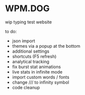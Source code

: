 ﻿# WPM.DOG

wip typing test website

to do: 

- json import 
- themes via a popup at the bottom 
- additional settings 
- shortcuts (F5 refresh) 
- analytical tracking
- fix burst stat animations 
- live stats in infinite mode 
- import custom words / fonts 
- change /// to infinity symbol 
- code cleanup 


